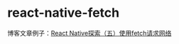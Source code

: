 # react-native-fetch
博客文章例子：[React Native探索（五）使用fetch请求网络](http://liuwangshu.cn/rn/primer/5-fetch.html)
